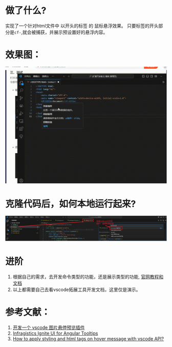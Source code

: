 # 做了什么?

实现了一个针对html文件中 以<cf-xxx></cf-xxx>开头的标签 的 鼠标悬浮效果。
只要标签的开头部分是`cf-`,就会被捕获，并展示预设置好的悬浮内容。

# 效果图：
![效果图](效果图.gif)

# 克隆代码后，如何本地运行起来?
![运行示例-1](操作步骤.png)

# 进阶

1. 根据自己的需求，去开发命令类型的功能，还是展示类型的功能, [官网教程和文档](https://code.visualstudio.com/api/get-started/your-first-extension)
2. 以上都需要自己去看vscode拓展工具开发文档，这里仅是演示。

# 参考文献：

1. [开发一个 vscode 图片悬停预览插件](https://blog.csdn.net/weixin_40203158/article/details/117650153)
2. [Infragistics Ignite UI for Angular Tooltips](https://marketplace.visualstudio.com/items?itemName=Infragistics.igniteui-angular-tooltips&ssr=false#overview)
3. [How to apply styling and html tags on hover message with vscode API?](https://stackoverflow.com/questions/67749752/how-to-apply-styling-and-html-tags-on-hover-message-with-vscode-api)
